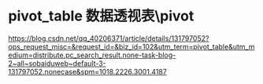

# pivot_table 数据透视表\pivot
https://blog.csdn.net/qq_40206371/article/details/131797052?ops_request_misc=&request_id=&biz_id=102&utm_term=pivot_table&utm_medium=distribute.pc_search_result.none-task-blog-2~all~sobaiduweb~default-3-131797052.nonecase&spm=1018.2226.3001.4187